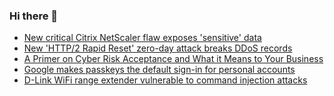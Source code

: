 ### Hi there 👋

<!--START_SECTION:feed-->
* [New critical Citrix NetScaler flaw exposes 'sensitive' data](https://www.bleepingcomputer.com/news/security/new-critical-citrix-netscaler-flaw-exposes-sensitive-data/)
* [New 'HTTP/2 Rapid Reset' zero-day attack breaks DDoS records](https://www.bleepingcomputer.com/news/security/new-http-2-rapid-reset-zero-day-attack-breaks-ddos-records/)
* [A Primer on Cyber Risk Acceptance and What it Means to Your Business](https://www.bleepingcomputer.com/news/security/a-primer-on-cyber-risk-acceptance-and-what-it-means-to-your-business/)
* [Google makes passkeys the default sign-in for personal accounts](https://www.bleepingcomputer.com/news/security/google-makes-passkeys-the-default-sign-in-for-personal-accounts/)
* [D-Link WiFi range extender vulnerable to command injection attacks](https://www.bleepingcomputer.com/news/security/d-link-wifi-range-extender-vulnerable-to-command-injection-attacks/)
<!--END_SECTION:feed-->

<!--
**frankenk/frankenk** is a ✨ _special_ ✨ repository because its `README.md` (this file) appears on your GitHub profile.

Here are some ideas to get you started:

- 🔭 I’m currently working on ...
- 🌱 I’m currently learning ...
- 👯 I’m looking to collaborate on ...
- 🤔 I’m looking for help with ...
- 💬 Ask me about ...
- 📫 How to reach me: ...
- 😄 Pronouns: ...
- ⚡ Fun fact: ...
-->



